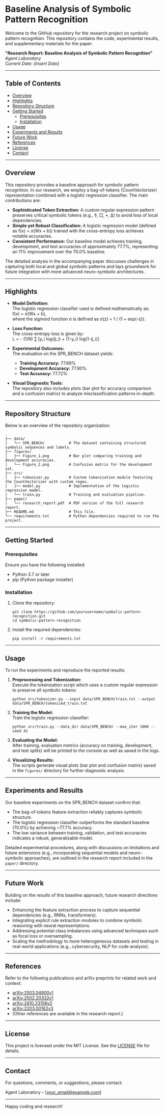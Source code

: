 # Baseline Analysis of Symbolic Pattern Recognition

Welcome to the GitHub repository for the research project on symbolic pattern recognition. This repository contains the code, experimental results, and supplementary materials for the paper:

**"Research Report: Baseline Analysis of Symbolic Pattern Recognition"**  
_Agent Laboratory_  
_Current Date: [Insert Date]_

---

## Table of Contents

- [Overview](#overview)
- [Highlights](#highlights)
- [Repository Structure](#repository-structure)
- [Getting Started](#getting-started)
  - [Prerequisites](#prerequisites)
  - [Installation](#installation)
- [Usage](#usage)
- [Experiments and Results](#experiments-and-results)
- [Future Work](#future-work)
- [References](#references)
- [License](#license)
- [Contact](#contact)

---

## Overview

This repository provides a baseline approach for symbolic pattern recognition. In our research, we employ a bag-of-tokens (CountVectorizer) representation combined with a logistic regression classifier. The main contributions are:

- **Sophisticated Token Extraction:** A custom regular expression pattern preserves critical symbolic tokens (e.g., ◊, □, •, Δ) to avoid loss of local dependencies.
- **Simple yet Robust Classification:** A logistic regression model (defined as f(x) = σ(Wx + b)) trained with the cross-entropy loss achieves notable accuracies.
- **Consistent Performance:** Our baseline model achieves training, development, and test accuracies of approximately 77.7%, representing an 11% improvement over the 70.0% baseline.

The detailed analysis in the accompanying paper discusses challenges in capturing both local and global symbolic patterns and lays groundwork for future integration with more advanced neuro-symbolic architectures.

---

## Highlights

- **Model Definition:**  
  The logistic regression classifier used is defined mathematically as:  
  f(x) = σ(Wx + b),  
  where the sigmoid function σ is defined as σ(z) = 1 / (1 + exp(-z)).

- **Loss Function:**  
  The cross-entropy loss is given by:  
  L = - (1/N) ∑ [y_i log(ŷ_i) + (1-y_i) log(1-ŷ_i)]

- **Experimental Outcomes:**  
  The evaluation on the SPR_BENCH dataset yields:
  - **Training Accuracy:** 77.69%
  - **Development Accuracy:** 77.90%
  - **Test Accuracy:** 77.72%

- **Visual Diagnostic Tools:**  
  The repository also includes plots (bar plot for accuracy comparison and a confusion matrix) to analyze misclassification patterns in-depth.

---

## Repository Structure

Below is an overview of the repository organization:

```
.
├── data/
│   └── SPR_BENCH/           # The dataset containing structured symbolic sequences and labels.
├── figures/
│   ├── Figure_1.png         # Bar plot comparing training and development accuracies.
│   └── Figure_2.png         # Confusion matrix for the development set.
├── src/
│   ├── tokenizer.py         # Custom tokenization module featuring the CountVectorizer with custom regex.
│   ├── model.py             # Implementation of the logistic regression model.
│   └── train.py             # Training and evaluation pipeline.
├── paper/
│   └── research_report.pdf  # PDF version of the full research report.
├── README.md                # This file.
└── requirements.txt         # Python dependencies required to run the project.
```

---

## Getting Started

### Prerequisites

Ensure you have the following installed:
- Python 3.7 or later
- pip (Python package installer)

### Installation

1. Clone the repository:
    ```
    git clone https://github.com/yourusername/symbolic-pattern-recognition.git
    cd symbolic-pattern-recognition
    ```

2. Install the required dependencies:
    ```
    pip install -r requirements.txt
    ```

---

## Usage

To run the experiments and reproduce the reported results:

1. **Preprocessing and Tokenization:**  
   Execute the tokenization script which uses a custom regular expression to preserve all symbolic tokens:
   ```
   python src/tokenizer.py --input data/SPR_BENCH/train.txt --output data/SPR_BENCH/tokenized_train.txt
   ```

2. **Training the Model:**  
   Train the logistic regression classifier:
   ```
   python src/train.py --data_dir data/SPR_BENCH/ --max_iter 1000 --seed 42
   ```

3. **Evaluating the Model:**  
   After training, evaluation metrics (accuracy on training, development, and test splits) will be printed to the console as well as saved in the logs.

4. **Visualizing Results:**  
   The scripts generate visual plots (bar plot and confusion matrix) saved in the `figures/` directory for further diagnostic analysis.

---

## Experiments and Results

Our baseline experiments on the SPR_BENCH dataset confirm that:
- The bag-of-tokens feature extraction reliably captures symbolic structure.
- The logistic regression classifier outperforms the standard baseline (70.0%) by achieving ~77.7% accuracy.
- The low variance between training, validation, and test accuracies indicates a robust, generalizable model.
  
Detailed experimental procedures, along with discussions on limitations and future extensions (e.g., incorporating sequential models and neuro-symbolic approaches), are outlined in the research report included in the `paper/` directory.

---

## Future Work

Building on the results of this baseline approach, future research directions include:
- Enhancing the feature extraction process to capture sequential dependencies (e.g., RNNs, transformers).
- Integrating explicit rule extraction modules to combine symbolic reasoning with neural representations.
- Addressing potential class imbalances using advanced techniques such as focal loss or oversampling.
- Scaling the methodology to more heterogeneous datasets and testing in real-world applications (e.g., cybersecurity, NLP for code analysis).

---

## References

Refer to the following publications and arXiv preprints for related work and context:
- [arXiv:2503.04900v1](https://arxiv.org/abs/2503.04900)
- [arXiv:2502.20332v1](https://arxiv.org/abs/2502.20332)
- [arXiv:2410.23156v2](https://arxiv.org/abs/2410.23156)
- [arXiv:2203.00162v3](https://arxiv.org/abs/2203.00162)
- (Other references are available in the research report.)

---

## License

This project is licensed under the MIT License. See the [LICENSE](LICENSE) file for details.

---

## Contact

For questions, comments, or suggestions, please contact:

Agent Laboratory – [your_email@example.com]

---

Happy coding and research!
